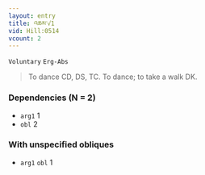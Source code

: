 ```yaml
---
layout: entry
title: འཆམ་√1
vid: Hill:0514
vcount: 2
---
```

`Voluntary` `Erg-Abs`
> To dance CD, DS, TC\.
 To dance; to take a walk DK\.

### Dependencies (N = 2)
* `arg1` 1
* `obl` 2


### With unspecified obliques
* `arg1` `obl` 1


